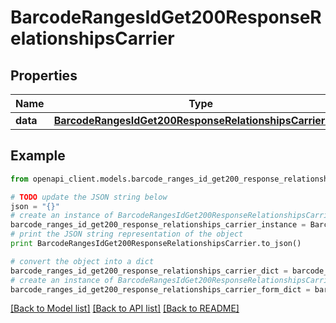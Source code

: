 # BarcodeRangesIdGet200ResponseRelationshipsCarrier


## Properties
Name | Type | Description | Notes
------------ | ------------- | ------------- | -------------
**data** | [**BarcodeRangesIdGet200ResponseRelationshipsCarrierData**](BarcodeRangesIdGet200ResponseRelationshipsCarrierData.md) |  | [optional] 

## Example

```python
from openapi_client.models.barcode_ranges_id_get200_response_relationships_carrier import BarcodeRangesIdGet200ResponseRelationshipsCarrier

# TODO update the JSON string below
json = "{}"
# create an instance of BarcodeRangesIdGet200ResponseRelationshipsCarrier from a JSON string
barcode_ranges_id_get200_response_relationships_carrier_instance = BarcodeRangesIdGet200ResponseRelationshipsCarrier.from_json(json)
# print the JSON string representation of the object
print BarcodeRangesIdGet200ResponseRelationshipsCarrier.to_json()

# convert the object into a dict
barcode_ranges_id_get200_response_relationships_carrier_dict = barcode_ranges_id_get200_response_relationships_carrier_instance.to_dict()
# create an instance of BarcodeRangesIdGet200ResponseRelationshipsCarrier from a dict
barcode_ranges_id_get200_response_relationships_carrier_form_dict = barcode_ranges_id_get200_response_relationships_carrier.from_dict(barcode_ranges_id_get200_response_relationships_carrier_dict)
```
[[Back to Model list]](../README.md#documentation-for-models) [[Back to API list]](../README.md#documentation-for-api-endpoints) [[Back to README]](../README.md)


